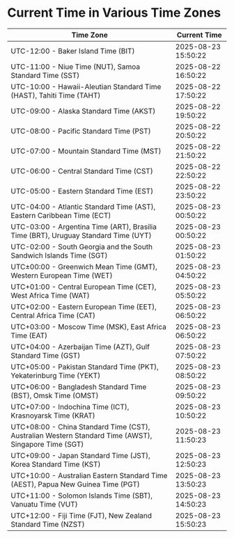 # Current Time in Various Time Zones

| Time Zone | Current Time |
|-----------|--------------|
| UTC-12:00 - Baker Island Time (BIT) | 2025-08-23 15:50:22 |
| UTC-11:00 - Niue Time (NUT), Samoa Standard Time (SST) | 2025-08-22 16:50:22 |
| UTC-10:00 - Hawaii-Aleutian Standard Time (HAST), Tahiti Time (TAHT) | 2025-08-22 17:50:22 |
| UTC-09:00 - Alaska Standard Time (AKST) | 2025-08-22 19:50:22 |
| UTC-08:00 - Pacific Standard Time (PST) | 2025-08-22 20:50:22 |
| UTC-07:00 - Mountain Standard Time (MST) | 2025-08-22 21:50:22 |
| UTC-06:00 - Central Standard Time (CST) | 2025-08-22 22:50:22 |
| UTC-05:00 - Eastern Standard Time (EST) | 2025-08-22 23:50:22 |
| UTC-04:00 - Atlantic Standard Time (AST), Eastern Caribbean Time (ECT) | 2025-08-23 00:50:22 |
| UTC-03:00 - Argentina Time (ART), Brasília Time (BRT), Uruguay Standard Time (UYT) | 2025-08-23 00:50:22 |
| UTC-02:00 - South Georgia and the South Sandwich Islands Time (SGT) | 2025-08-23 01:50:22 |
| UTC±00:00 - Greenwich Mean Time (GMT), Western European Time (WET) | 2025-08-23 04:50:22 |
| UTC+01:00 - Central European Time (CET), West Africa Time (WAT) | 2025-08-23 05:50:22 |
| UTC+02:00 - Eastern European Time (EET), Central Africa Time (CAT) | 2025-08-23 06:50:22 |
| UTC+03:00 - Moscow Time (MSK), East Africa Time (EAT) | 2025-08-23 06:50:22 |
| UTC+04:00 - Azerbaijan Time (AZT), Gulf Standard Time (GST) | 2025-08-23 07:50:22 |
| UTC+05:00 - Pakistan Standard Time (PKT), Yekaterinburg Time (YEKT) | 2025-08-23 08:50:22 |
| UTC+06:00 - Bangladesh Standard Time (BST), Omsk Time (OMST) | 2025-08-23 09:50:22 |
| UTC+07:00 - Indochina Time (ICT), Krasnoyarsk Time (KRAT) | 2025-08-23 10:50:22 |
| UTC+08:00 - China Standard Time (CST), Australian Western Standard Time (AWST), Singapore Time (SGT) | 2025-08-23 11:50:23 |
| UTC+09:00 - Japan Standard Time (JST), Korea Standard Time (KST) | 2025-08-23 12:50:23 |
| UTC+10:00 - Australian Eastern Standard Time (AEST), Papua New Guinea Time (PGT) | 2025-08-23 13:50:23 |
| UTC+11:00 - Solomon Islands Time (SBT), Vanuatu Time (VUT) | 2025-08-23 14:50:23 |
| UTC+12:00 - Fiji Time (FJT), New Zealand Standard Time (NZST) | 2025-08-23 15:50:23 |
